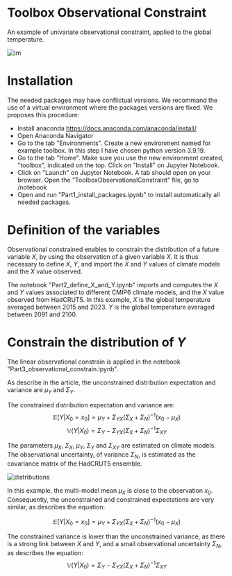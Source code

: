 # Toolbox Observational Constraint
An example of univariate observational constraint, applied to the global temperature.




![im](https://github.com/user-attachments/assets/a8fdfc8d-945b-4a05-8ba3-65b146f50f17)


# Installation 
The needed packages may have conflictual versions. We recommand the use of a virtual environment where the packages versions are fixed. We proposes this procedure:
- Install anaconda https://docs.anaconda.com/anaconda/install/
- Open Anaconda Navigator
- Go to the tab "Environments". Create a new environment named for example toolbox. In this step I have chosen python version 3.9.19.
- Go to the tab "Home". Make sure you use the new environment created, "toolbox", indicated on the top. Click on "Install" on Jupyter Notebook.
- Click on "Launch" on Jupyter Notebook. A tab should open on your browser. Open the "ToolboxObservationalConstraint" file, go to /notebook
- Open and run "Part1_install_packages.ipynb" to install automatically all needed packages.


# Definition of the variables
Observational constrained enables to constrain the distribution of a future variable $X$, by using the observation of a given variable $X$. It is thus necessary to define $X$, $Y$, and import the $X$ and $Y$ values of climate models and the $X$ value observed.

The notebook "Part2_define_X_and_Y.ipynb" imports and computes the $X$ and $Y$ values associated to different CMIP6 climate models, and the $X$ value observed from HadCRUT5.
In this example, $X$ is the global temperature averaged between 2015 and 2023. $Y$ is the global temperature averaged between 2091 and 2100.

# Constrain the distribution of $Y$
The linear observational constrain is applied in the notebook "Part3_observational_constrain.ipynb".

As describe in the article, the unconstrained distribution expectation and variance are $\mu_{Y}$ and $\Sigma_{Y}$.

The constrained distribution expectation and variance are:
$$\mathbb{E}[Y|X_0=x_0] = \mu_Y+ \Sigma_{YX} (\Sigma_{X} + \Sigma_{N})^{-1}(x_0-\mu_X)$$
$$\mathbb{V}(Y|X_0) = \Sigma_{Y} - \Sigma_{YX} (\Sigma_{X} + \Sigma_{N})^{-1} \Sigma_{XY}$$

The parameters $\mu_{X}$, $\Sigma_{X}$, $\mu_{Y}$, $\Sigma_{Y}$ and $\Sigma_{XY}$ are estimated on climate models. The observational uncertainty, of variance $\Sigma_{N}$, is estimated as the covariance matrix of the HadCRUT5 ensemble.

![distributions](https://github.com/user-attachments/assets/ccefdadd-1e83-4ef5-b294-e56f4a3f8385)

In this example, the multi-model mean $\mu_X$ is close to the observation $x_0$. Consequently, the unconstrained and constrained expectations are very similar, as describes the equation:

$$\mathbb{E}[Y|X_0=x_0] = \mu_Y+ \Sigma_{YX} (\Sigma_{X} + \Sigma_{N})^{-1}(x_0-\mu_X)$$


The constrained variance is lower than the unconstrained variance, as there is a strong link between $X$ and $Y$, and a small observational uncertainty $\Sigma_{N}$, as describes the equation: 
$$\mathbb{V}(Y|X_0) = \Sigma_{Y} - \Sigma_{YX} (\Sigma_{X} + \Sigma_{N})^{-1} \Sigma_{XY}$$


